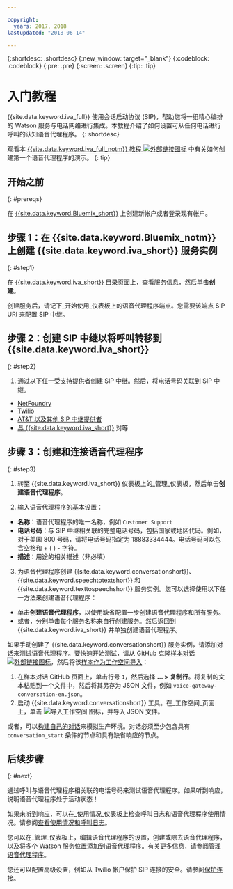 ```yaml
---

copyright:
  years: 2017, 2018
lastupdated: "2018-06-14"

---
```


{:shortdesc: .shortdesc}
{:new_window: target="_blank"}
{:codeblock: .codeblock}
{:pre: .pre}
{:screen: .screen}
{:tip: .tip}

# 入门教程
{{site.data.keyword.iva_full}} 使用会话启动协议 (SIP)，帮助您将一组精心编排的 Watson 服务与电话网络进行集成。本教程介绍了如何设置可从任何电话进行呼叫的认知语音代理程序。
{: shortdesc}

观看本 [{{site.data.keyword.iva_full_notm}} 教程 ![外部链接图标](../../icons/launch-glyph.svg "外部链接图标")](https://developer.ibm.com/tv/building-voice-enabled-cognitive-applications-with-watson/) 中有关如何创建第一个语音代理程序的演示。
{: tip}

## 开始之前
{: #prereqs}

在 [{{site.data.keyword.Bluemix_short}}](https://console.bluemix.net/) 上创建新帐户或者登录现有帐户。

## 步骤 1：在 {{site.data.keyword.Bluemix_notm}} 上创建 {{site.data.keyword.iva_short}} 服务实例
{: #step1}

在 [{{site.data.keyword.iva_short}} 目录页面](https://console.bluemix.net/catalog/services/voice-agent-with-watson)上，查看服务信息，然后单击**创建**。

创建服务后，请记下_开始使用_仪表板上的语音代理程序端点。您需要该端点 SIP URI 来配置 SIP 中继。

## 步骤 2：创建 SIP 中继以将呼叫转移到 {{site.data.keyword.iva_short}}
{: #step2}

1. 通过以下任一受支持提供者创建 SIP 中继。然后，将电话号码关联到 SIP 中继。

  * [NetFoundry](connect-SIP.html#NetFoundry-setup)
  * [Twilio](connect-SIP.html#twilio-setup)
  * [AT&T 以及其他 SIP 中继提供者](connect-SIP.html#att-other)
  * [与 {{site.data.keyword.iva_short}}](connect-SIP.html#peering) 对等 

## 步骤 3：创建和连接语音代理程序
{: #step3}

1. 转至 {{site.data.keyword.iva_short}} 仪表板上的_管理_仪表板，然后单击**创建语音代理程序**。

2. 输入语音代理程序的基本设置：
  * **名称**：语音代理程序的唯一名称，例如 `Customer Support`
  * **电话号码**：与 SIP 中继相关联的完整电话号码，包括国家或地区代码。例如，对于美国 800 号码，请将电话号码指定为 18883334444。电话号码可以包含空格和 + ( ) - 字符。
  * **描述**：用途的相关描述（非必填）

3. 为语音代理程序创建 {{site.data.keyword.conversationshort}}、{{site.data.keyword.speechtotextshort}} 和 {{site.data.keyword.texttospeechshort}} 服务实例。您可以选择使用以下任一方法来创建语音代理程序：
  * 单击**创建语音代理程序**，以使用缺省配置一步创建语音代理程序和所有服务。
  * 或者，分别单击每个服务名称来自行创建服务。然后返回到 {{site.data.keyword.iva_short}} 并单独创建语音代理程序。

   如果手动创建了 {{site.data.keyword.conversationshort}} 服务实例，请添加对话来测试语音代理程序。要快速开始测试，请从 GitHub 克隆[样本对话 ![外部链接图标](../../icons/launch-glyph.svg "外部链接图标")](https://github.com/WASdev/sample.voice.gateway/blob/master/conversation/voice-gateway-conversation-en.json)，然后将该[样本作为工作空间导入](../conversation/configure-workspace.html#creating-workspaces)：

   1. 在样本对话 GitHub 页面上，单击行号 `1`，然后选择 **... > 复制行**。将复制的文本粘贴到一个文件中，然后将其另存为 JSON 文件，例如 `voice-gateway-conversation-en.json`。
   2. 启动 {{site.data.keyword.conversationshort}} 工具。在_工作空间_页面上，单击 ![导入工作空间](../conversation/images/workspace_import.png) 图标，并导入 JSON 文件。

  或者，可以[构建自己的对话](https://console.bluemix.net/docs/services/conversation/dialog-build.html)来模拟生产环境。对话必须至少包含具有 `conversation_start` 条件的节点和具有缺省响应的节点。

## 后续步骤
{: #next}

通过呼叫与语音代理程序相关联的电话号码来测试语音代理程序。如果听到响应，说明语音代理程序处于活动状态！

如果未听到响应，可以在_使用情况_仪表板上检查呼叫日志和语音代理程序使用情况。请参阅[查看使用情况和呼叫日志](logging.html)。

您可以在_管理_仪表板上，编辑语音代理程序的设置，创建或除去语音代理程序，以及将多个 Watson 服务位置添加到语音代理程序。有关更多信息，请参阅[管理语音代理程序](managing.html)。

您还可以配置高级设置，例如从 Twilio 帐户保护 SIP 连接的安全。请参阅[保护连接](secure-trunking.html)。
